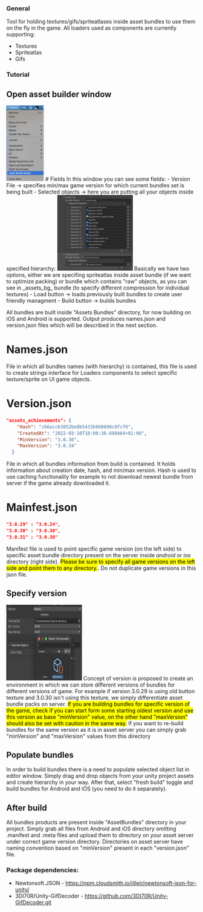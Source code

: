 ### General
Tool for holding textures/gifs/spriteatlases inside asset bundles to use them on the fly in the game.
All loaders used as components are currently supporting:
- Textures
- Spriteatlas
- Gifs

### Tutorial
## Open asset builder window
<img src="Readme/builderWindow.png" height="200">
# Fields
In this window you can see some fields:
- Version File -> specifies min/max game version for which current bundles set is being built
- Selected objects -> here you are putting all your objects inside specified hierarchy:
<img src="Readme/hierarchy.png"  width="200" height="200">
Basically we have two options, either we are specifing spriteatlas inside asset bundle (if we want to optimize packing) or bundle 
which contains "raw" objects, as you can see in _assets_bg_ bundle (to specify different compression for individual textures)
- Load button -> loads previously built bundles to create user friendly managment
- Build button -> builds bundles

All bundles are built inside "Assets Bundles" directory, for now building on iOS and Android is supported. Output produces names.json and version.json files which will be described in the next section.
# Names.json
File in which all bundles names (with hierarchy) is contained, this file is used to create strings interface for Loaders components to select specific texture/sprite on UI game objects.
# Version.json
```json
"assets_achievements": {
    "Hash": "cb6acc63852be8b5433b860898c0fcf6",
    "CreatedAt": "2022-03-10T18:00:36.698464+01:00",
    "MinVersion": "3.0.30",
    "MaxVersion": "3.0.34"
  }
  ```
File in which all bundles information from build is contained. It holds information about creation date, hash, and min/max version. Hash is used to use caching functionality for example to not download newest bundle from server if the game already downloaded it.
# Mainfest.json
```json
"3.0.29" : "3.0.24",
"3.0.30" : "3.0.30",
"3.0.31" : "3.0.30"
```
Manifest file is used to point specific game version (on the left side) to specific asset bundle directory present on the server inside _android_ or _ios_ directory (right side). <mark>Please be sure to specify all game versions on the left side and point them to any directory.</mark>. Do not duplicate game versions in this json file.

## Specify version
<img src="Readme/version.png"  width="200" height="200">
Concept of version is proposed to create an environment in which we can store different versions of bundles for different versions of game. For example if version 3.0.29 is using old button texture and 3.0.30 isn't using this texture, we simply differentiate asset bundle packs on server. <mark>If you are building bundles for specific version of the game, check if you can start form some starting oldest version and use this version as base "minVersion" value, on the other hand "maxVersion" should also be set with caution in the same way.</mark>
If you want to re-build bundles for the same version as it is in asset server you can simply grab "minVersion" and "maxVersion" values from this directory

## Populate bundles
In order to build bundles there is a need to populate selected object list in editor window. Simply drag and drop objects from your unity project assets and create hierarchy in your way. After that, select "fresh build" toggle and build bundles for Android and iOS (you need to do it separately).

## After build
All bundles products are present inside "AssetBundles" directory in your project. Simply grab all files from Android and iOS directory omitting .manifest and .meta files and upload them to directory on your asset server under correct game version directory. Directories on asset server have naming convention based on "minVersion" present in each "version.json" file.

### Package dependencies:
- Newtonsoft.JSON - https://npm.cloudsmith.io/jillejr/newtonsoft-json-for-unity/
- 3DI70R/Unity-GifDecoder - https://github.com/3DI70R/Unity-GifDecoder.git
